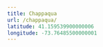 ```yaml
---
title: Chappaqua
url: /chappaqua/
latitude: 41.159539900000006
longitude: -73.76485500000001
---
```


